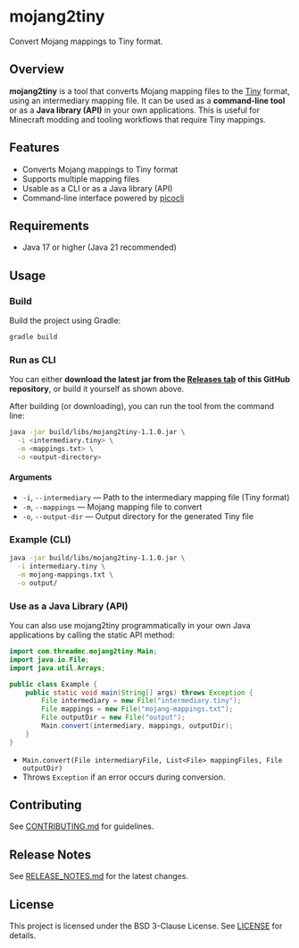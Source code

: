 # mojang2tiny

Convert Mojang mappings to Tiny format.

## Overview

**mojang2tiny** is a tool that converts Mojang mapping files to the [Tiny](https://github.com/FabricMC/tiny-mappings-parser) format, using an intermediary mapping file. It can be used as a **command-line tool** or as a **Java library (API)** in your own applications. This is useful for Minecraft modding and tooling workflows that require Tiny mappings.

## Features
- Converts Mojang mappings to Tiny format
- Supports multiple mapping files
- Usable as a CLI or as a Java library (API)
- Command-line interface powered by [picocli](https://picocli.info/)

## Requirements
- Java 17 or higher (Java 21 recommended)

## Usage

### Build

Build the project using Gradle:

```sh
gradle build
```

### Run as CLI

You can either **download the latest jar from the [Releases tab](https://github.com/ThreadMC/mojang2tiny/releases) of this GitHub repository**, or build it yourself as shown above.

After building (or downloading), you can run the tool from the command line:

```sh
java -jar build/libs/mojang2tiny-1.1.0.jar \
  -i <intermediary.tiny> \
  -m <mappings.txt> \
  -o <output-directory>
```

#### Arguments
- `-i`, `--intermediary` — Path to the intermediary mapping file (Tiny format)
- `-m`, `--mappings` — Mojang mapping file to convert
- `-o`, `--output-dir` — Output directory for the generated Tiny file

### Example (CLI)

```sh
java -jar build/libs/mojang2tiny-1.1.0.jar \
  -i intermediary.tiny \
  -m mojang-mappings.txt \
  -o output/
```

### Use as a Java Library (API)

You can also use mojang2tiny programmatically in your own Java applications by calling the static API method:

```java
import com.threadmc.mojang2tiny.Main;
import java.io.File;
import java.util.Arrays;

public class Example {
    public static void main(String[] args) throws Exception {
        File intermediary = new File("intermediary.tiny");
        File mappings = new File("mojang-mappings.txt");
        File outputDir = new File("output");
        Main.convert(intermediary, mappings, outputDir);
    }
}
```

- `Main.convert(File intermediaryFile, List<File> mappingFiles, File outputDir)`
- Throws `Exception` if an error occurs during conversion.

## Contributing

See [CONTRIBUTING.md](CONTRIBUTING.md) for guidelines.

## Release Notes

See [RELEASE_NOTES.md](RELEASE_NOTES.md) for the latest changes.

## License

This project is licensed under the BSD 3-Clause License. See [LICENSE](LICENSE) for details.
